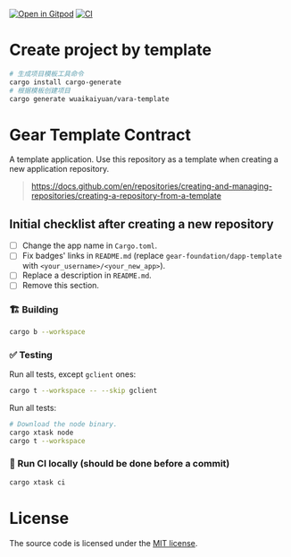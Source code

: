 [![Open in Gitpod](https://img.shields.io/badge/Open_in-Gitpod-white?logo=gitpod)](https://gitpod.io/#https://github.com/gear-foundation/dapps)
[![CI](https://img.shields.io/github/actions/workflow/status/gear-foundation/dapps/contracts.yml?logo=github&label=CI)](https://github.com/gear-foundation/dapp-template/actions/workflows/ci.yml)

# Create project by template
```sh
# 生成项目模板工具命令
cargo install cargo-generate
# 根据模板创建项目
cargo generate wuaikaiyuan/vara-template
```

# Gear Template Contract

<!-- Description starts here -->

A template application. Use this repository as a template when creating a new application repository.

> https://docs.github.com/en/repositories/creating-and-managing-repositories/creating-a-repository-from-a-template

<!-- End of the description -->

## Initial checklist after creating a new repository

- [ ] Change the app name in `Cargo.toml`.
- [ ] Fix badges' links in `README.md` (replace `gear-foundation/dapp-template` with `<your_username>/<your_new_app>`).
- [ ] Replace a description in `README.md`.
- [ ] Remove this section.
### 🏗️ Building

```sh
cargo b --workspace
```

### ✅ Testing

Run all tests, except `gclient` ones:
```sh
cargo t --workspace -- --skip gclient
```

Run all tests:
```sh
# Download the node binary.
cargo xtask node
cargo t --workspace
```

### 🚀 Run CI locally (should be done before a commit)
```sh
cargo xtask ci
```

# License

The source code is licensed under the [MIT license](LICENSE).
